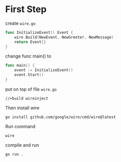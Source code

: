 # First Step

create `wire.go`
```go
func InitializeEvent() Event {
	wire.Build(NewEvent, NewGreeter, NewMessage)
	return Event{}
}
```

change func main() to
```go
func main() {
	event := InitializeEvent()
	event.Start()
}
```

put on top of file `wire.go`
```
//+build wireinject
```

Then install wire
```
go install github.com/google/wire/cmd/wire@latest
```

Run command
```
wire
```

compile and run
```
go run .
```